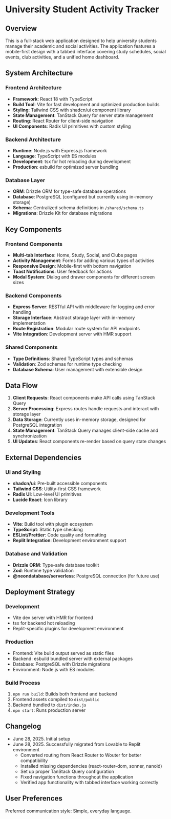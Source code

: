 # University Student Activity Tracker

## Overview

This is a full-stack web application designed to help university students manage their academic and social activities. The application features a mobile-first design with a tabbed interface covering study schedules, social events, club activities, and a unified home dashboard.

## System Architecture

### Frontend Architecture
- **Framework**: React 18 with TypeScript
- **Build Tool**: Vite for fast development and optimized production builds
- **Styling**: Tailwind CSS with shadcn/ui component library
- **State Management**: TanStack Query for server state management
- **Routing**: React Router for client-side navigation
- **UI Components**: Radix UI primitives with custom styling

### Backend Architecture
- **Runtime**: Node.js with Express.js framework
- **Language**: TypeScript with ES modules
- **Development**: tsx for hot reloading during development
- **Production**: esbuild for optimized server bundling

### Database Layer
- **ORM**: Drizzle ORM for type-safe database operations
- **Database**: PostgreSQL (configured but currently using in-memory storage)
- **Schema**: Centralized schema definitions in `/shared/schema.ts`
- **Migrations**: Drizzle Kit for database migrations

## Key Components

### Frontend Components
- **Multi-tab Interface**: Home, Study, Social, and Clubs pages
- **Activity Management**: Forms for adding various types of activities
- **Responsive Design**: Mobile-first with bottom navigation
- **Toast Notifications**: User feedback for actions
- **Modal System**: Dialog and drawer components for different screen sizes

### Backend Components
- **Express Server**: RESTful API with middleware for logging and error handling
- **Storage Interface**: Abstract storage layer with in-memory implementation
- **Route Registration**: Modular route system for API endpoints
- **Vite Integration**: Development server with HMR support

### Shared Components
- **Type Definitions**: Shared TypeScript types and schemas
- **Validation**: Zod schemas for runtime type checking
- **Database Schema**: User management with extensible design

## Data Flow

1. **Client Requests**: React components make API calls using TanStack Query
2. **Server Processing**: Express routes handle requests and interact with storage layer
3. **Data Storage**: Currently uses in-memory storage, designed for PostgreSQL integration
4. **State Management**: TanStack Query manages client-side cache and synchronization
5. **UI Updates**: React components re-render based on query state changes

## External Dependencies

### UI and Styling
- **shadcn/ui**: Pre-built accessible components
- **Tailwind CSS**: Utility-first CSS framework
- **Radix UI**: Low-level UI primitives
- **Lucide React**: Icon library

### Development Tools
- **Vite**: Build tool with plugin ecosystem
- **TypeScript**: Static type checking
- **ESLint/Prettier**: Code quality and formatting
- **Replit Integration**: Development environment support

### Database and Validation
- **Drizzle ORM**: Type-safe database toolkit
- **Zod**: Runtime type validation
- **@neondatabase/serverless**: PostgreSQL connection (for future use)

## Deployment Strategy

### Development
- Vite dev server with HMR for frontend
- tsx for backend hot reloading
- Replit-specific plugins for development environment

### Production
- Frontend: Vite build output served as static files
- Backend: esbuild bundled server with external packages
- Database: PostgreSQL with Drizzle migrations
- Environment: Node.js with ES modules

### Build Process
1. `npm run build`: Builds both frontend and backend
2. Frontend assets compiled to `dist/public`
3. Backend bundled to `dist/index.js`
4. `npm start`: Runs production server

## Changelog
- June 28, 2025. Initial setup
- June 28, 2025. Successfully migrated from Lovable to Replit environment
  - Converted routing from React Router to Wouter for better compatibility
  - Installed missing dependencies (react-router-dom, sonner, nanoid)
  - Set up proper TanStack Query configuration
  - Fixed navigation functions throughout the application
  - Verified app functionality with tabbed interface working correctly

## User Preferences

Preferred communication style: Simple, everyday language.
